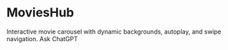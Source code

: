 # MoviesHub
Interactive movie carousel with dynamic backgrounds, autoplay, and swipe navigation.     Ask ChatGPT
